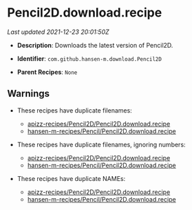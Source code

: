 # Pencil2D.download.recipe

_Last updated 2021-12-23 20:01:50Z_

- **Description**: Downloads the latest version of Pencil2D.

- **Identifier**: `com.github.hansen-m.download.Pencil2D`

- **Parent Recipes**: `None`


## Warnings

- These recipes have duplicate filenames:
    - [apizz-recipes/Pencil2D/Pencil2D.download.recipe](/autopkg-dupe-tracker/apizz-recipes/Pencil2D/Pencil2D.download.recipe)
    - [hansen-m-recipes/Pencil/Pencil2D.download.recipe](/autopkg-dupe-tracker/hansen-m-recipes/Pencil/Pencil2D.download.recipe)

- These recipes have duplicate filenames, ignoring numbers:
    - [apizz-recipes/Pencil2D/Pencil2D.download.recipe](/autopkg-dupe-tracker/apizz-recipes/Pencil2D/Pencil2D.download.recipe)
    - [hansen-m-recipes/Pencil/Pencil2D.download.recipe](/autopkg-dupe-tracker/hansen-m-recipes/Pencil/Pencil2D.download.recipe)

- These recipes have duplicate NAMEs:
    - [apizz-recipes/Pencil2D/Pencil2D.download.recipe](/autopkg-dupe-tracker/apizz-recipes/Pencil2D/Pencil2D.download.recipe)
    - [hansen-m-recipes/Pencil/Pencil2D.download.recipe](/autopkg-dupe-tracker/hansen-m-recipes/Pencil/Pencil2D.download.recipe)